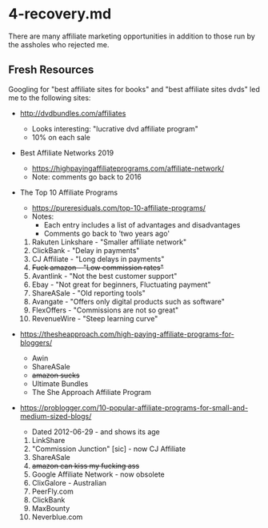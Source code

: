 
# 4-recovery.md

There are many affiliate marketing opportunities in addition to those run by the assholes who rejected me.

## Fresh Resources

Googling for "best affiliate sites for books" and "best affiliate sites dvds" led me to the following sites:

- http://dvdbundles.com/affiliates
  - Looks interesting: "lucrative dvd affiliate program"
  - 10% on each sale

- Best Affiliate Networks 2019
  - https://highpayingaffiliateprograms.com/affiliate-network/
  - Note: comments go back to 2016

- The Top 10 Affiliate Programs
  - https://pureresiduals.com/top-10-affiliate-programs/
  - Notes:
    - Each entry includes a list of advantages and disadvantages
    - Comments go back to 'two years ago'
  1. Rakuten Linkshare - "Smaller affiliate network"
  2. ClickBank - "Delay in payments"
  3. CJ Affiliate - "Long delays in payments"
  4. ~~Fuck amazon - "Low commission rates"~~
  5. Avantlink - "Not the best customer support"
  6. Ebay - "Not great for beginners, Fluctuating payment"
  7. ShareASale - "Old reporting tools"
  8. Avangate - "Offers only digital products such as software"
  9. FlexOffers - "Commissions are not so great"
  10. RevenueWire - "Steep learning curve"

- https://thesheapproach.com/high-paying-affiliate-programs-for-bloggers/
  - Awin
  - ShareASale
  - ~~amazon sucks~~
  - Ultimate Bundles
  - The She Approach Affiliate Program

- https://problogger.com/10-popular-affiliate-programs-for-small-and-medium-sized-blogs/
  - Dated 2012-06-29 - and shows its age
  1. LinkShare
  2. "Commission Junction" [sic] - now CJ Affiliate
  3. ShareASale
  4. ~~amazon can kiss my fucking ass~~
  5. Google Affiliate Network - now obsolete
  6. ClixGalore - Australian
  7. PeerFly.com
  8. ClickBank
  9. MaxBounty
  10. Neverblue.com


